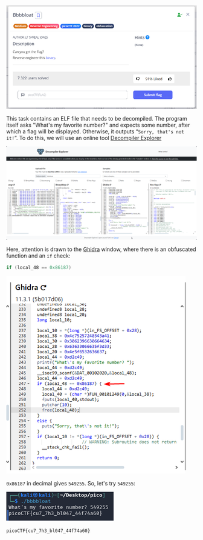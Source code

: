 ![Task desc](../assets/images/Bbbbloat_image_1.png)


This task contains an ELF file that needs to be decompiled. The program itself asks "What's my favorite number?" and expects some number, after which a flag will be displayed. Otherwise, it outputs “`Sorry, that's not it!`”. 
To do this, we will use an online tool [Decompiler Explorer](https://dogbolt.org/)

![image_2](../assets/images/Bbbbloat_image_2.png)


Here, attention is drawn to the [Ghidra](https://github.com/NationalSecurityAgency/ghidra/releases) window, where there is an obfuscated function and an `if` check: 
```c 
if (local_48 == 0x86187)
```    

![image_3](../assets/images/Bbbbloat_image_3.png)

`0x86187` in decimal gives `549255`. So, let's try `549255`:

![image_4](../assets/images/Bbbbloat_image_4.png)

`picoCTF{cu7_7h3_bl047_44f74a60}`
